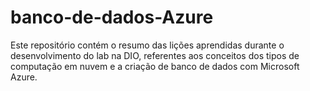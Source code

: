 # banco-de-dados-Azure
Este repositório contém o resumo das lições aprendidas durante o desenvolvimento do lab na DIO, referentes aos conceitos dos tipos de computação em nuvem e a criação de banco de dados com Microsoft Azure.
